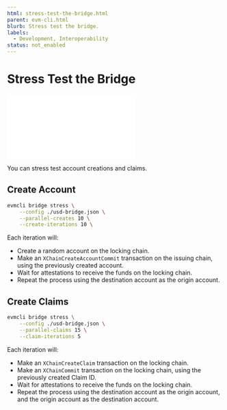 ```yaml
---
html: stress-test-the-bridge.html
parent: evm-cli.html
blurb: Stress test the bridge.
labels:
  - Development, Interoperability
status: not_enabled
---
```

# Stress Test the Bridge

<embed src="/snippets/_evm-sidechain-disclaimer.md" />

You can stress test account creations and claims.


## Create Account

```bash
evmcli bridge stress \
    --config ./usd-bridge.json \
    --parallel-creates 10 \
    --create-iterations 10 \
```

Each iteration will:

- Create a random account on the locking chain.
- Make an `XChainCreateAccountCommit` transaction on the issuing chain, using the previously created account.
- Wait for attestations to receive the funds on the locking chain.
- Repeat the process using the destination account as the origin account.


## Create Claims

```bash
evmcli bridge stress \
    --config ./usd-bridge.json \
    --parallel-claims 15 \
    --claim-iterations 5
```

Each iteration will:

- Make an `XChainCreateClaim` transaction on the locking chain.
- Make an `XChainCommit` transaction on the locking chain, using the previously created Claim ID.
- Wait for attestations to receive the funds on the locking chain.
- Repeat the process using the destination account as the origin account, and the origin account as the destination account.